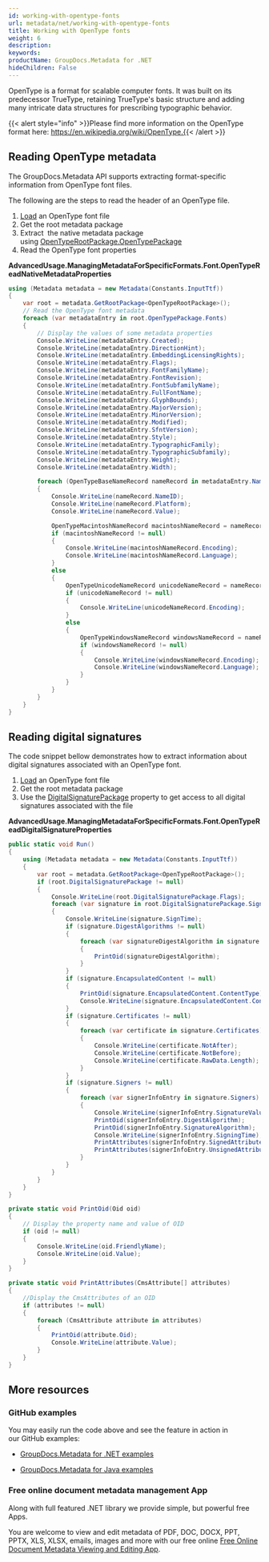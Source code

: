 ```yaml
---
id: working-with-opentype-fonts
url: metadata/net/working-with-opentype-fonts
title: Working with OpenType fonts
weight: 6
description: 
keywords: 
productName: GroupDocs.Metadata for .NET
hideChildren: False
---
```

OpenType is a format for scalable computer fonts. It was built on its predecessor TrueType, retaining TrueType's basic structure and adding many intricate data structures for prescribing typographic behavior.

{{< alert style="info" >}}Please find more information on the OpenType format here: https://en.wikipedia.org/wiki/OpenType.{{< /alert >}}

## Reading OpenType metadata

The GroupDocs.Metadata API supports extracting format-specific information from OpenType font files.

The following are the steps to read the header of an OpenType file.

1.  [Load](Loading%2Bfiles.html) an OpenType font file
2.  Get the root metadata package
3.  Extract  the native metadata package using [OpenTypeRootPackage.OpenTypePackage](https://apireference.groupdocs.com/net/metadata/groupdocs.metadata.formats.font/opentyperootpackage/properties/opentypepackage)
4.  Read the OpenType font properties

**AdvancedUsage.ManagingMetadataForSpecificFormats.Font.OpenTypeReadNativeMetadataProperties**

```csharp
using (Metadata metadata = new Metadata(Constants.InputTtf))
{
	var root = metadata.GetRootPackage<OpenTypeRootPackage>();
	// Read the OpenType font metadata
	foreach (var metadataEntry in root.OpenTypePackage.Fonts)
	{
		// Display the values of some metadata properties
		Console.WriteLine(metadataEntry.Created);
		Console.WriteLine(metadataEntry.DirectionHint);
		Console.WriteLine(metadataEntry.EmbeddingLicensingRights);
		Console.WriteLine(metadataEntry.Flags);
		Console.WriteLine(metadataEntry.FontFamilyName);
		Console.WriteLine(metadataEntry.FontRevision);
		Console.WriteLine(metadataEntry.FontSubfamilyName);
		Console.WriteLine(metadataEntry.FullFontName);
		Console.WriteLine(metadataEntry.GlyphBounds);
		Console.WriteLine(metadataEntry.MajorVersion);
		Console.WriteLine(metadataEntry.MinorVersion);
		Console.WriteLine(metadataEntry.Modified);
		Console.WriteLine(metadataEntry.SfntVersion);
		Console.WriteLine(metadataEntry.Style);
		Console.WriteLine(metadataEntry.TypographicFamily);
		Console.WriteLine(metadataEntry.TypographicSubfamily);
		Console.WriteLine(metadataEntry.Weight);
		Console.WriteLine(metadataEntry.Width);

		foreach (OpenTypeBaseNameRecord nameRecord in metadataEntry.Names)
		{
			Console.WriteLine(nameRecord.NameID);
			Console.WriteLine(nameRecord.Platform);
			Console.WriteLine(nameRecord.Value);

			OpenTypeMacintoshNameRecord macintoshNameRecord = nameRecord as OpenTypeMacintoshNameRecord;
			if (macintoshNameRecord != null)
			{
				Console.WriteLine(macintoshNameRecord.Encoding);
				Console.WriteLine(macintoshNameRecord.Language);
			}
			else
			{
				OpenTypeUnicodeNameRecord unicodeNameRecord = nameRecord as OpenTypeUnicodeNameRecord;
				if (unicodeNameRecord != null)
				{
					Console.WriteLine(unicodeNameRecord.Encoding);
				}
				else
				{
					OpenTypeWindowsNameRecord windowsNameRecord = nameRecord as OpenTypeWindowsNameRecord;
					if (windowsNameRecord != null)
					{
						Console.WriteLine(windowsNameRecord.Encoding);
						Console.WriteLine(windowsNameRecord.Language);
					}
				}
			}
		}
	}
}
```

## Reading digital signatures

The code snippet bellow demonstrates how to extract information about digital signatures associated with an OpenType font.

1.  [Load](Loading%2Bfiles.html) an OpenType font file
2.  Get the root metadata package
3.  Use the [DigitalSignaturePackage](https://apireference.groupdocs.com/net/metadata/groupdocs.metadata.formats.font/opentyperootpackage/properties/digitalsignaturepackage) property to get access to all digital signatures associated with the file

**AdvancedUsage.ManagingMetadataForSpecificFormats.Font.OpenTypeReadDigitalSignatureProperties**

```csharp
public static void Run()
{
	using (Metadata metadata = new Metadata(Constants.InputTtf))
	{
		var root = metadata.GetRootPackage<OpenTypeRootPackage>();
		if (root.DigitalSignaturePackage != null)
		{
			Console.WriteLine(root.DigitalSignaturePackage.Flags);
			foreach (var signature in root.DigitalSignaturePackage.Signatures)
			{
				Console.WriteLine(signature.SignTime);
				if (signature.DigestAlgorithms != null)
				{
					foreach (var signatureDigestAlgorithm in signature.DigestAlgorithms)
					{
						PrintOid(signatureDigestAlgorithm);
					}
				}
				if (signature.EncapsulatedContent != null)
				{
					PrintOid(signature.EncapsulatedContent.ContentType);
					Console.WriteLine(signature.EncapsulatedContent.ContentRawData.Length);
				}
				if (signature.Certificates != null)
				{
					foreach (var certificate in signature.Certificates)
					{
						Console.WriteLine(certificate.NotAfter);
						Console.WriteLine(certificate.NotBefore);
						Console.WriteLine(certificate.RawData.Length);
					}
				}
				if (signature.Signers != null)
				{
					foreach (var signerInfoEntry in signature.Signers)
					{
						Console.WriteLine(signerInfoEntry.SignatureValue);
						PrintOid(signerInfoEntry.DigestAlgorithm);
						PrintOid(signerInfoEntry.SignatureAlgorithm);
						Console.WriteLine(signerInfoEntry.SigningTime);
						PrintAttributes(signerInfoEntry.SignedAttributes);
						PrintAttributes(signerInfoEntry.UnsignedAttributes);
					}
				}
			}
		}
	}
}

private static void PrintOid(Oid oid)
{
	// Display the property name and value of OID
	if (oid != null)
	{
		Console.WriteLine(oid.FriendlyName);
		Console.WriteLine(oid.Value);
	}
}

private static void PrintAttributes(CmsAttribute[] attributes)
{
	//Display the CmsAttributes of an OID
	if (attributes != null)
	{
		foreach (CmsAttribute attribute in attributes)
		{
			PrintOid(attribute.Oid);
			Console.WriteLine(attribute.Value);
		}
	}
}
```

## More resources

### GitHub examples

You may easily run the code above and see the feature in action in our GitHub examples:

*   [GroupDocs.Metadata for .NET examples](https://github.com/groupdocs-metadata/GroupDocs.Metadata-for-.NET)
    
*   [GroupDocs.Metadata for Java examples](https://github.com/groupdocs-metadata/GroupDocs.Metadata-for-Java)
    

### Free online document metadata management App

Along with full featured .NET library we provide simple, but powerful free Apps.

You are welcome to view and edit metadata of PDF, DOC, DOCX, PPT, PPTX, XLS, XLSX, emails, images and more with our free online [Free Online Document Metadata Viewing and Editing App](https://products.groupdocs.app/metadata).
